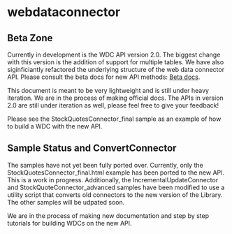# webdataconnector

Beta Zone
---------------
Currently in development is the WDC API version 2.0.  The biggest change with this version is the addition of support for multiple tables.  We have also siginficiantly refactored the underlying structure of the web data connector API.  Please consult the beta docs for new API methods: [Beta docs](https://connectors.tableau.com/docs/API-Docs-2.0.html).

This document is meant to be very lightweight and is still under heavy iteration.  We are in the process of making official docs.  The APIs in version 2.0 are still under iteration as well, please feel free to give your feedback! 

Please see the StockQuotesConnector_final sample as an example of how to build a WDC with the new API.


Sample Status and ConvertConnector
---------------
The samples have not yet been fully ported over.  Currently, only the StockQuotesConnector_final.html example has been ported to the new API.  This is a work in progress. Additionally, the IncrementalUpdateConnector and StockQuoteConnector_advanced samples have been modified to use a utility script that converts old connectors to the new version of the Library.  The other samples will be udpated soon.

We are in the process of making new documentation and step by step tutorials for building WDCs on the new API. 


